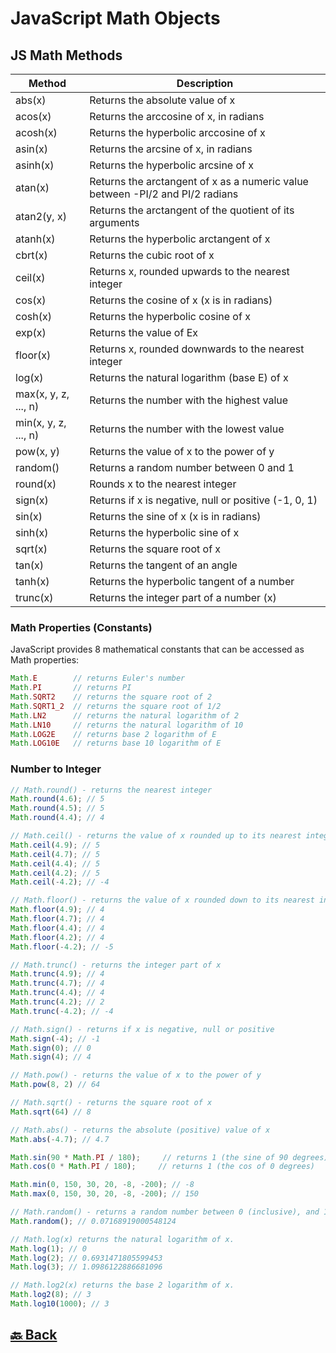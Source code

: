 <h1>JavaScript Math Objects</h1>

### <h2>JS Math Methods</h2>

| Method               | Description                                                                   |
| -------------------- | ----------------------------------------------------------------------------- |
| abs(x)               | Returns the absolute value of x                                               |
| acos(x)              | Returns the arccosine of x, in radians                                        |
| acosh(x)             | Returns the hyperbolic arccosine of x                                         |
| asin(x)              | Returns the arcsine of x, in radians                                          |
| asinh(x)             | Returns the hyperbolic arcsine of x                                           |
| atan(x)              | Returns the arctangent of x as a numeric value between -PI/2 and PI/2 radians |
| atan2(y, x)          | Returns the arctangent of the quotient of its arguments                       |
| atanh(x)             | Returns the hyperbolic arctangent of x                                        |
| cbrt(x)              | Returns the cubic root of x                                                   |
| ceil(x)              | Returns x, rounded upwards to the nearest integer                             |
| cos(x)               | Returns the cosine of x (x is in radians)                                     |
| cosh(x)              | Returns the hyperbolic cosine of x                                            |
| exp(x)               | Returns the value of Ex                                                       |
| floor(x)             | Returns x, rounded downwards to the nearest integer                           |
| log(x)               | Returns the natural logarithm (base E) of x                                   |
| max(x, y, z, ..., n) | Returns the number with the highest value                                     |
| min(x, y, z, ..., n) | Returns the number with the lowest value                                      |
| pow(x, y)            | Returns the value of x to the power of y                                      |
| random()             | Returns a random number between 0 and 1                                       |
| round(x)             | Rounds x to the nearest integer                                               |
| sign(x)              | Returns if x is negative, null or positive (-1, 0, 1)                         |
| sin(x)               | Returns the sine of x (x is in radians)                                       |
| sinh(x)              | Returns the hyperbolic sine of x                                              |
| sqrt(x)              | Returns the square root of x                                                  |
| tan(x)               | Returns the tangent of an angle                                               |
| tanh(x)              | Returns the hyperbolic tangent of a number                                    |
| trunc(x)             | Returns the integer part of a number (x)                                      |

<h3>Math Properties (Constants)</h3>

JavaScript provides 8 mathematical constants that can be accessed as Math properties:

```javascript
Math.E        // returns Euler's number
Math.PI       // returns PI
Math.SQRT2    // returns the square root of 2
Math.SQRT1_2  // returns the square root of 1/2
Math.LN2      // returns the natural logarithm of 2
Math.LN10     // returns the natural logarithm of 10
Math.LOG2E    // returns base 2 logarithm of E
Math.LOG10E   // returns base 10 logarithm of E
```

<h3>Number to Integer</h3>

```javascript
// Math.round() - returns the nearest integer
Math.round(4.6); // 5
Math.round(4.5); // 5
Math.round(4.4); // 4

// Math.ceil() - returns the value of x rounded up to its nearest integer
Math.ceil(4.9); // 5
Math.ceil(4.7); // 5
Math.ceil(4.4); // 5
Math.ceil(4.2); // 5
Math.ceil(-4.2); // -4

// Math.floor() - returns the value of x rounded down to its nearest integer
Math.floor(4.9); // 4
Math.floor(4.7); // 4
Math.floor(4.4); // 4
Math.floor(4.2); // 4
Math.floor(-4.2); // -5

// Math.trunc() - returns the integer part of x
Math.trunc(4.9); // 4
Math.trunc(4.7); // 4
Math.trunc(4.4); // 4
Math.trunc(4.2); // 2
Math.trunc(-4.2); // -4
```

```javascript
// Math.sign() - returns if x is negative, null or positive
Math.sign(-4); // -1
Math.sign(0); // 0
Math.sign(4); // 4

// Math.pow() - returns the value of x to the power of y
Math.pow(8, 2) // 64

// Math.sqrt() - returns the square root of x
Math.sqrt(64) // 8

// Math.abs() - returns the absolute (positive) value of x
Math.abs(-4.7); // 4.7

Math.sin(90 * Math.PI / 180);     // returns 1 (the sine of 90 degrees)
Math.cos(0 * Math.PI / 180);     // returns 1 (the cos of 0 degrees)

Math.min(0, 150, 30, 20, -8, -200); // -8
Math.max(0, 150, 30, 20, -8, -200); // 150

// Math.random() - returns a random number between 0 (inclusive), and 1 (exclusive):
Math.random(); // 0.07168919000548124

// Math.log(x) returns the natural logarithm of x.
Math.log(1); // 0
Math.log(2); // 0.6931471805599453
Math.log(3); // 1.0986122886681096

// Math.log2(x) returns the base 2 logarithm of x.
Math.log2(8); // 3
Math.log10(1000); // 3
```

<h2><a href="https://github.com/sanjay9616/JavaScript/blob/master/JavaScript-Tutorial/README.md"> 🔙 Back</a></h2>
